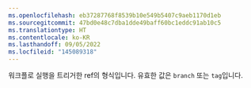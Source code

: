 ```yaml
---
ms.openlocfilehash: eb37287768f8539b10e549b5407c9aeb1170d1eb
ms.sourcegitcommit: 47bd0e48c7dba1dde49baff60bc1eddc91ab10c5
ms.translationtype: HT
ms.contentlocale: ko-KR
ms.lasthandoff: 09/05/2022
ms.locfileid: "145089318"
---
```

워크플로 실행을 트리거한 ref의 형식입니다. 유효한 값은 `branch` 또는 `tag`입니다.
